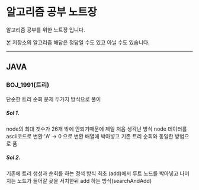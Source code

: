 # 알고리즘 공부 노트장

알고리즘 공부를 위한 노트장 입니다.

본 저장소의 알고리즘 해답은 정답일 수도 있고 아닐 수도 있습니다.

--------
## JAVA

### BOJ_1991(트리)
단순한 트리 순회 문제
두가지 방식으로 풀이

##### Sol 1.
node의 최대 갯수가 26개 밖에 안되기때문에 제일 처음 생각난 방식
node 데이터를 ascii코드로 변환 
'A' -> 0 으로 변환
배열에 박아넣고 기존 트리 순회와 동일한 방법으로 품

##### Sol 2.
기존에 트리 생성과 순회를 하는 정석 방식
최초 (add)에서 루트 노드를 박아넣고 
나머지는 노드가 들어갈 곳을 서치한뒤 add 하는 방식(searchAndAdd)
